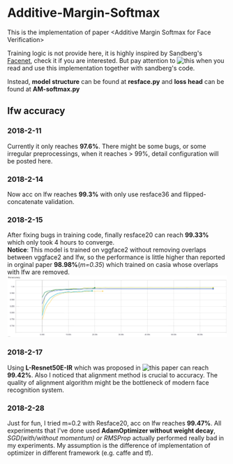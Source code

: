 # Additive-Margin-Softmax
This is the implementation of paper &lt;Additive Margin Softmax for Face Verification>

Training logic is not provide here, it is highly inspired by Sandberg's [Facenet](https://github.com/davidsandberg/facenet), check it if you are interested. But pay attention to ![this](https://github.com/Joker316701882/Additive-Margin-Softmax/issues/1) when you read and use this implementation together with sandberg's code. 

Instead, 
**model structure** can be found at **resface.py** 
and 
**loss head** can be found at **AM-softmax.py**

## lfw accuracy

### 2018-2-11
Currently it only reaches **97.6%**. There might be some bugs, or some irregular preprocessings, when it reaches > 99%, detail configuration will be posted here.

### 2018-2-14
Now acc on lfw reaches **99.3%** with only use resface36 and flipped-concatenate validation.

### 2018-2-15
After fixing bugs in training code, finally resface20 can reach **99.33%** which only took 4 hours to converge.  
**Notice**:
This model is trained on vggface2 without removing overlaps between vggface2 and lfw, so the performance is little higher than reported in orginal paper **98.98%**(*m=0.35*) which trained on casia whose overlaps with lfw are removed.
![lfw](./tfboard/lfw_acc.png)

### 2018-2-17
Using **L-Resnet50E-IR** which was proposed in ![this paper](https://arxiv.org/abs/1801.07698) can reach **99.42%**. Also I noticed that alignment method is crucial to accuracy. The quality of alignment algorithm might be the bottleneck of modern face recognition system.

### 2018-2-28
Just for fun, I tried m=0.2 with Resface20, acc on lfw reaches **99.47%**. All experiments that I've done used **AdamOptimizer without weight decay**, *SGD(with/without momentum) or RMSProp* actually performed really bad in my experiments. My assumption is the difference of implementation of optimizer in different framework (e.g. caffe and tf).
